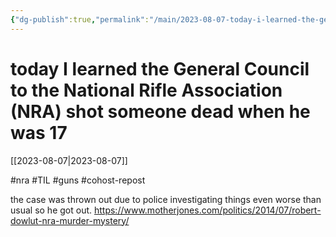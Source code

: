```yaml
---
{"dg-publish":true,"permalink":"/main/2023-08-07-today-i-learned-the-general-council-to-the-national-rifle-association-nra-shot-someone-dead-when-he-was-17/"}
---
```



# today I learned the General Council to the National Rifle Association (NRA) shot someone dead when he was 17
[[2023-08-07\|2023-08-07]]

#nra #TIL #guns #cohost-repost

the case was thrown out due to police investigating things even worse than usual so he got out.
https://www.motherjones.com/politics/2014/07/robert-dowlut-nra-murder-mystery/
